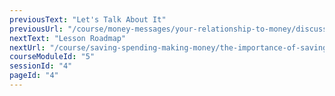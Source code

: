 ```yaml
---
previousText: "Let's Talk About It"
previousUrl: "/course/money-messages/your-relationship-to-money/discussion"
nextText: "Lesson Roadmap"
nextUrl: "/course/saving-spending-making-money/the-importance-of-saving/roadmap"
courseModuleId: "5"
sessionId: "4"
pageId: "4"
---
```



